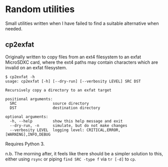 # Random utilities

Small utilities written when I have failed to find a suitable 
alternative when needed.

## cp2exfat

Originally written to copy files from an ext4 filesystem to an exfat 
MicroSDXC card, where the ext4 paths may contain characters which are 
invalid on an exfat filesystem.

```shell
$ cp2exfat -h
usage: cp2exfat [-h] [--dry-run] [--verbosity LEVEL] SRC DST

Recursively copy a directory to an exfat target

positional arguments:
  SRC                source directory
  DST                destination directory

optional arguments:
  -h, --help         show this help message and exit
  --dry-run, -n      simulate, but do not make changes
  --verbosity LEVEL  logging level: CRITICAL,ERROR,[WARNING],INFO,DEBUG
```

Requires Python 3.

n.b. The morning after, it feels like there should be a simpler solution 
to this, either using `rsync` or piping `find SRC -type f` via `tr [-d]` 
to `cp`.
